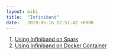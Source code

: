 ```yaml
---
layout: wiki
title:  "Infiniband"
date:   2019-05-16 12:51:42 +0900
---
```


1. [Using Infiniband on Spark](https://docs.google.com/document/d/1_XFR0vb84M8dMgG19SCGgTz3Meo2kQ-oj1LhDqkSlko/edit?usp=sharing)
2. [Using Infiniband on Docker Container](https://docs.google.com/document/d/1_XFR0vb84M8dMgG19SCGgTz3Meo2kQ-oj1LhDqkSlko/edit?usp=sharing)